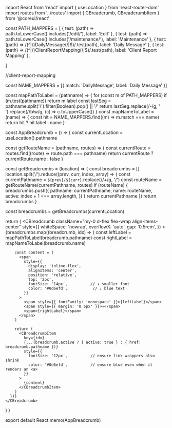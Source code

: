 import React from 'react'
import { useLocation } from 'react-router-dom'
import routes from '../routes'
import { CBreadcrumb, CBreadcrumbItem } from '@coreui/react'

const PATH_MAPPERS = [
  { test: (path) => path.toLowerCase().includes('/edit/'), label: 'Edit' },
  { test: (path) => path.toLowerCase().includes('/maintenance/'), label: 'Maintenance' },
  { test: (path) => /(^|\/)DailyMessage(\/|$)/.test(path), label: 'Daily Message' },
  { test: (path) => /(^|\/)ClientReportMapping(\/|$)/.test(path), label: 'Client Report Mapping' },

]

//client-report-mapping  

const NAME_MAPPERS = [{ match: 'DailyMessage', label: 'Daily Message' }]

const mapPathToLabel = (pathname) => {
  for (const m of PATH_MAPPERS) if (m.test(pathname)) return m.label
  const lastSeg = pathname.split('/').filter(Boolean).pop() || '/'
  return lastSeg.replace(/-/g, ' ').replace(/\b\w/g, (c) => c.toUpperCase())
}
const mapNameToLabel = (name) => {
  const hit = NAME_MAPPERS.find((m) => m.match === name)
  return hit ? hit.label : name
}

const AppBreadcrumb = () => {
  const currentLocation = useLocation().pathname

  const getRouteName = (pathname, routes) => {
    const currentRoute = routes.find((route) => route.path === pathname)
    return currentRoute ? currentRoute.name : false
  }

  const getBreadcrumbs = (location) => {
    const breadcrumbs = []
    location.split('/').reduce((prev, curr, index, array) => {
      const currentPathname = `${prev}/${curr}`.replace(/\/+/g, '/')
      const routeName = getRouteName(currentPathname, routes)
      if (routeName) {
        breadcrumbs.push({
          pathname: currentPathname,
          name: routeName,
          active: index + 1 === array.length,
        })
      }
      return currentPathname
    })
    return breadcrumbs
  }

  const breadcrumbs = getBreadcrumbs(currentLocation)

  return (
    <CBreadcrumb
      className="my-0 d-flex flex-wrap align-items-center"
      style={{
        whiteSpace: 'nowrap',
        overflowX: 'auto',
        gap: '0.5rem',
      }}
    >
      {breadcrumbs.map((breadcrumb, idx) => {
        const leftLabel = mapPathToLabel(breadcrumb.pathname)
        const rightLabel = mapNameToLabel(breadcrumb.name)

        const content = (
          <span
            style={{
              display: 'inline-flex',
              alignItems: 'center',
              position: 'relative',
              top: '2px',
              fontSize: '14px',          // ↓ smaller font
              color: '#0d6efd',           // ↓ blue text
            }}
          >
            <span style={{ fontFamily: 'monospace' }}>{leftLabel}</span>
            <span style={{ margin: '0 6px' }}>»</span>
            <span>{rightLabel}</span>
          </span>
        )

        return (
          <CBreadcrumbItem
            key={idx}
            {...(breadcrumb.active ? { active: true } : { href: breadcrumb.pathname })}
            style={{
              fontSize: '12px',          // ensure link wrappers also shrink
              color: '#0d6efd',          // ensure blue even when it renders an <a>
            }}
          >
            {content}
          </CBreadcrumbItem>
        )
      })}
    </CBreadcrumb>
  )
}

export default React.memo(AppBreadcrumb)
